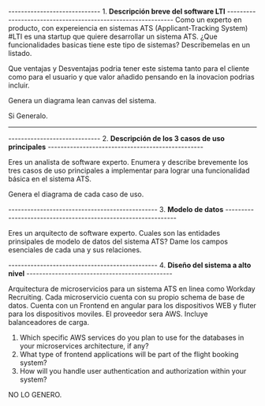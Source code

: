 
----------------------------- 1. **Descripción breve del software LTI** -------------------------------------------------------------
Como un experto en producto, con expereiencia en sistemas ATS (Applicant-Tracking System)
#LTI es una startup que quiere desarrollar un sistema ATS.
    ¿Que funcionalidades basicas tiene este tipo de sistemas?
    Describemelas en un listado.


Que ventajas y Desventajas podria tener este sistema tanto para el cliente como para el usuario y que valor añadido pensando en la inovacion podrias incluir.


Genera un diagrama lean canvas del sistema.

Si Generalo.
 

 ------------------------------------------------------------------------------------------------------------------------------------

 ----------------------------- 2. **Descripción de los 3 casos de uso principales** -------------------------------------------------

 Eres un analista de software experto. Enumera y describe brevemente los tres casos de uso principales a implementar para lograr una funcionalidad básica en el sistema ATS.

 Genera el diagrama de cada caso de uso.


 ----------------------------------------------- 3. **Modelo de datos** --------------------------------------------------------------

Eres un arquitecto de software experto. Cuales son las entidades prinsipales de modelo de datos del sistema ATS?
Dame los campos esenciales de cada una y sus relaciones.

 ----------------------------------------------- 4. **Diseño del sistema a alto nivel** ----------------------------------------------

Arquitectura de microservicios para un sistema ATS en linea como Workday Recruiting.
Cada microservicio cuenta con su propio schema de base de datos.
Cuenta con un Frontend en angular para los dispositivos WEB y fluter para los dispositivos moviles.
El proveedor sera AWS.
Incluye balanceadores de carga.

1. Which specific AWS services do you plan to use for the databases in your microservices architecture, if any?
2. What type of frontend applications will be part of the flight booking system?
3. How will you handle user authentication and authorization within your system?


NO LO GENERO.

